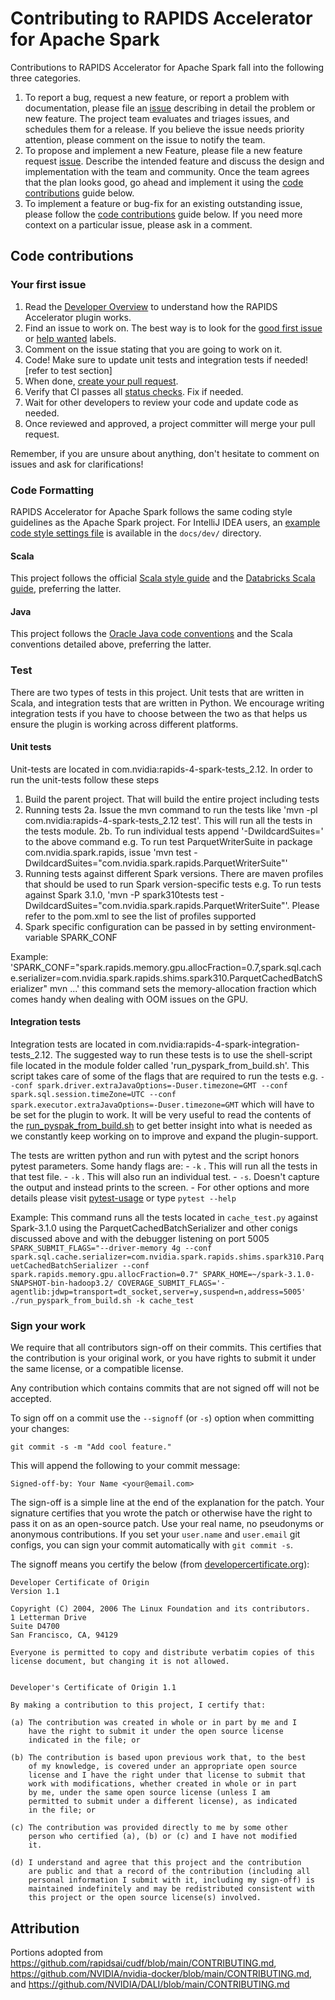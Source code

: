 # Contributing to RAPIDS Accelerator for Apache Spark

Contributions to RAPIDS Accelerator for Apache Spark fall into the following three categories.

1. To report a bug, request a new feature, or report a problem with
    documentation, please file an [issue](https://github.com/NVIDIA/spark-rapids/issues/new/choose)
    describing in detail the problem or new feature. The project team evaluates
    and triages issues, and schedules them for a release. If you believe the
    issue needs priority attention, please comment on the issue to notify the
    team.
2. To propose and implement a new Feature, please file a new feature request
    [issue](https://github.com/NVIDIA/spark-rapids/issues/new/choose). Describe the
    intended feature and discuss the design and implementation with the team and
    community. Once the team agrees that the plan looks good, go ahead and
    implement it using the [code contributions](#code-contributions) guide below.
3. To implement a feature or bug-fix for an existing outstanding issue, please
    follow the [code contributions](#code-contributions) guide below. If you
    need more context on a particular issue, please ask in a comment.

## Code contributions

### Your first issue

1. Read the [Developer Overview](docs/dev/README.md) to understand how the RAPIDS Accelerator
    plugin works.
2. Find an issue to work on. The best way is to look for the
    [good first issue](https://github.com/NVIDIA/spark-rapids/issues?q=is%3Aissue+is%3Aopen+label%3A%22good+first+issue%22)
    or [help wanted](https://github.com/NVIDIA/spark-rapids/issues?q=is%3Aissue+is%3Aopen+label%3A%22help+wanted%22)
    labels.
3. Comment on the issue stating that you are going to work on it.
4. Code! Make sure to update unit tests and integration tests if needed! [refer to test section]
5. When done, [create your pull request](https://github.com/NVIDIA/spark-rapids/compare).
6. Verify that CI passes all [status checks](https://help.github.com/articles/about-status-checks/).
    Fix if needed.
7. Wait for other developers to review your code and update code as needed.
8. Once reviewed and approved, a project committer will merge your pull request.

Remember, if you are unsure about anything, don't hesitate to comment on issues
and ask for clarifications!

### Code Formatting
RAPIDS Accelerator for Apache Spark follows the same coding style guidelines as the Apache Spark
project.  For IntelliJ IDEA users, an
[example code style settings file](docs/dev/idea-code-style-settings.xml) is available in the
`docs/dev/` directory.

#### Scala

This project follows the official
[Scala style guide](https://docs.scala-lang.org/style/) and the
[Databricks Scala guide](https://github.com/databricks/scala-style-guide), preferring the latter.

#### Java

This project follows the
[Oracle Java code conventions](http://www.oracle.com/technetwork/java/codeconvtoc-136057.html)
and the Scala conventions detailed above, preferring the latter.

### Test
There are two types of tests in this project. Unit tests that are written in Scala, and integration tests that are written in Python. 
We encourage writing integration tests if you have to choose between the two as that helps us ensure the plugin is working across different platforms. 

#### Unit tests
Unit-tests are located in com.nvidia:rapids-4-spark-tests_2.12. In order to run the unit-tests follow these steps
1. Build the parent project. That will build the entire project including tests
2. Running tests
    2a. Issue the mvn command to run the tests like 'mvn -pl com.nvidia:rapids-4-spark-tests_2.12 test'. This will run all the tests in the tests module. 
    2b. To run individual tests append '-DwildcardSuites=<Fully-qualified-test-name>' to the above command e.g. To run test ParquetWriterSuite in package com.nvidia.spark.rapids, issue 'mvn test -DwildcardSuites="com.nvidia.spark.rapids.ParquetWriterSuite"'
3. Running tests against different Spark versions. There are maven profiles that should be used to run Spark version-specific tests e.g. To run tests against Spark 3.1.0, 'mvn -P spark310tests test -DwildcardSuites="com.nvidia.spark.rapids.ParquetWriterSuite"'. Please refer to the pom.xml to see the list of profiles supported
4. Spark specific configuration can be passed in by setting environment-variable SPARK_CONF 

Example: 
'SPARK_CONF="spark.rapids.memory.gpu.allocFraction=0.7,spark.sql.cache.serializer=com.nvidia.spark.rapids.shims.spark310.ParquetCachedBatchSerializer" mvn ...' this command sets the memory-allocation fraction which comes handy when dealing with OOM issues on the GPU.

#### Integration tests
Integration tests are located in com.nvidia:rapids-4-spark-integration-tests_2.12. The suggested way to run these tests is to use the shell-script file located in the module folder called 'run_pyspark_from_build.sh'. This script takes care of some of the flags that are required to run the tests e.g. `--conf spark.driver.extraJavaOptions=-Duser.timezone=GMT --conf spark.sql.session.timeZone=UTC --conf spark.executor.extraJavaOptions=-Duser.timezone=GMT` which will have to be set for the plugin to work. It will be very useful to read the contents of the [run_pyspak_from_build.sh](https://github.com/NVIDIA/spark-rapids/blob/branch-0.3/integration_tests/run_pyspark_from_build.sh) to get better insight into what is needed as we constantly keep working on to improve and expand the plugin-support.

The tests are written python and run with pytest and the script honors pytest parameters. Some handy flags are:
    - `-k` <pytest-file-name>. This will run all the tests in that test file.
    - `-k` <test-name>. This will also run an individual test.
    - `-s`. Doesn't capture the output and instead prints to the screen.
    - For other options and more details please visit [pytest-usage](https://docs.pytest.org/en/stable/usage.html) or type `pytest --help`

Example: 
This command runs all the tests located in `cache_test.py` against Spark-3.1.0 using the ParquetCachedBatchSerializer and other conigs discussed above and with the debugger listening on port 5005
`SPARK_SUBMIT_FLAGS="--driver-memory 4g --conf spark.sql.cache.serializer=com.nvidia.spark.rapids.shims.spark310.ParquetCachedBatchSerializer --conf spark.rapids.memory.gpu.allocFraction=0.7" SPARK_HOME=~/spark-3.1.0-SNAPSHOT-bin-hadoop3.2/ COVERAGE_SUBMIT_FLAGS='-agentlib:jdwp=transport=dt_socket,server=y,suspend=n,address=5005' ./run_pyspark_from_build.sh -k cache_test`

### Sign your work

We require that all contributors sign-off on their commits. This certifies that the contribution is your original work, or you have rights to submit it under the same license, or a compatible license.

Any contribution which contains commits that are not signed off will not be accepted.

To sign off on a commit use the `--signoff` (or `-s`) option when committing your changes:

```shell
git commit -s -m "Add cool feature."
```

This will append the following to your commit message:

```
Signed-off-by: Your Name <your@email.com>
```

The sign-off is a simple line at the end of the explanation for the patch. Your signature certifies that you wrote the patch or otherwise have the right to pass it on as an open-source patch. Use your real name, no pseudonyms or anonymous contributions.  If you set your `user.name` and `user.email` git configs, you can sign your commit automatically with `git commit -s`.


The signoff means you certify the below (from [developercertificate.org](https://developercertificate.org)):

```
Developer Certificate of Origin
Version 1.1

Copyright (C) 2004, 2006 The Linux Foundation and its contributors.
1 Letterman Drive
Suite D4700
San Francisco, CA, 94129

Everyone is permitted to copy and distribute verbatim copies of this
license document, but changing it is not allowed.


Developer's Certificate of Origin 1.1

By making a contribution to this project, I certify that:

(a) The contribution was created in whole or in part by me and I
    have the right to submit it under the open source license
    indicated in the file; or

(b) The contribution is based upon previous work that, to the best
    of my knowledge, is covered under an appropriate open source
    license and I have the right under that license to submit that
    work with modifications, whether created in whole or in part
    by me, under the same open source license (unless I am
    permitted to submit under a different license), as indicated
    in the file; or

(c) The contribution was provided directly to me by some other
    person who certified (a), (b) or (c) and I have not modified
    it.

(d) I understand and agree that this project and the contribution
    are public and that a record of the contribution (including all
    personal information I submit with it, including my sign-off) is
    maintained indefinitely and may be redistributed consistent with
    this project or the open source license(s) involved.
```


## Attribution
Portions adopted from https://github.com/rapidsai/cudf/blob/main/CONTRIBUTING.md, https://github.com/NVIDIA/nvidia-docker/blob/main/CONTRIBUTING.md, and https://github.com/NVIDIA/DALI/blob/main/CONTRIBUTING.md  
